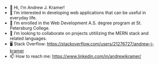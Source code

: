 - 👋 Hi, I’m Andrew J. Kramer!
- 👀 I’m interested in developing web applications that can be useful in everyday life.
- 🌱 I’m enrolled in the Web Development A.S. degree program at St. Petersburg College.
- 💞️ I’m looking to collaborate on projects utitilizing the MERN stack and related languages.
- 🖥️ Stack Overflow: https://stackoverflow.com/users/21276727/andrew-j-kramer
- 📫 How to reach me: https://www.linkedin.com/in/andrewjkramer/

<!---
andrewjkramer/andrewjkramer is a ✨ special ✨ repository because its `README.md` (this file) appears on your GitHub profile.
You can click the Preview link to take a look at your changes.
--->
